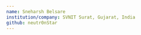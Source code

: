 ```yaml
---
name: Sneharsh Belsare
institution/company: SVNIT Surat, Gujarat, India
github: neutr0nStar
---
```

